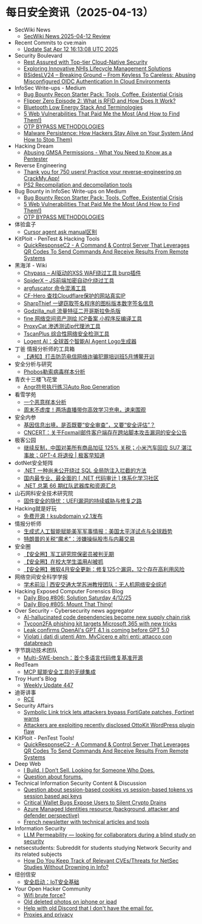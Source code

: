 # 每日安全资讯（2025-04-13）

- SecWiki News
  - [SecWiki News 2025-04-12 Review](http://www.sec-wiki.com/?2025-04-12)
- Recent Commits to cve:main
  - [Update Sat Apr 12 16:13:08 UTC 2025](https://github.com/trickest/cve/commit/3216dc26ad6d2f3d4aac45cdafc8c1d76b863b87)
- Security Boulevard
  - [Rest Assured with Top-tier Cloud-Native Security](https://securityboulevard.com/2025/04/rest-assured-with-top-tier-cloud-native-security/?utm_source=rss&utm_medium=rss&utm_campaign=rest-assured-with-top-tier-cloud-native-security)
  - [Exploring Innovative NHIs Lifecycle Management Solutions](https://securityboulevard.com/2025/04/exploring-innovative-nhis-lifecycle-management-solutions/?utm_source=rss&utm_medium=rss&utm_campaign=exploring-innovative-nhis-lifecycle-management-solutions)
  - [BSidesLV24 – Breaking Ground – From Keyless To Careless: Abusing Misconfigured OIDC Authentication In Cloud Environments](https://securityboulevard.com/2025/04/bsideslv24-breaking-ground-from-keyless-to-careless-abusing-misconfigured-oidc-authentication-in-cloud-environments/?utm_source=rss&utm_medium=rss&utm_campaign=bsideslv24-breaking-ground-from-keyless-to-careless-abusing-misconfigured-oidc-authentication-in-cloud-environments)
- InfoSec Write-ups - Medium
  - [Bug Bounty Recon Starter Pack: Tools, Coffee, Existential Crisis](https://infosecwriteups.com/bug-bounty-recon-starter-pack-tools-coffee-existential-crisis-8ca172820ede?source=rss----7b722bfd1b8d---4)
  - [Flipper Zero Episode 2: What is RFID and How Does It Work?](https://infosecwriteups.com/flipper-zero-episode-2-what-is-rfid-and-how-does-it-work-1561709cc1a5?source=rss----7b722bfd1b8d---4)
  - [Bluetooth Low Energy Stack And Terminologies](https://infosecwriteups.com/bluetooth-low-energy-stack-and-terminologies-31e4e080cd2a?source=rss----7b722bfd1b8d---4)
  - [5 Web Vulnerabilities That Paid Me the Most (And How to Find Them!)](https://infosecwriteups.com/5-web-vulnerabilities-that-paid-me-the-most-and-how-to-find-them-42f3f922740d?source=rss----7b722bfd1b8d---4)
  - [OTP BYPASS METHODOLOGIES](https://infosecwriteups.com/otp-bypass-methodologies-3ed951d1eb12?source=rss----7b722bfd1b8d---4)
  - [Malware Persistence: How Hackers Stay Alive on Your System (And How to Stop Them)](https://infosecwriteups.com/malware-persistence-how-hackers-stay-alive-on-your-system-and-how-to-stop-them-31d684569868?source=rss----7b722bfd1b8d---4)
- Hacking Dream
  - [Abusing GMSA Permissions - What You Need to Know as a Pentester](https://www.hackingdream.net/2025/04/abusing-gmsa-permissions-what-you-need-to-know-as-pentester.html)
- Reverse Engineering
  - [Thank you for 750 users! Practice your reverse-engineering on CrackMy.App!](https://www.reddit.com/r/ReverseEngineering/comments/1jxrz0a/thank_you_for_750_users_practice_your/)
  - [PS2 Recompilation and decompilation tools](https://www.reddit.com/r/ReverseEngineering/comments/1jxrdoj/ps2_recompilation_and_decompilation_tools/)
- Bug Bounty in InfoSec Write-ups on Medium
  - [Bug Bounty Recon Starter Pack: Tools, Coffee, Existential Crisis](https://infosecwriteups.com/bug-bounty-recon-starter-pack-tools-coffee-existential-crisis-8ca172820ede?source=rss----7b722bfd1b8d--bug_bounty)
  - [5 Web Vulnerabilities That Paid Me the Most (And How to Find Them!)](https://infosecwriteups.com/5-web-vulnerabilities-that-paid-me-the-most-and-how-to-find-them-42f3f922740d?source=rss----7b722bfd1b8d--bug_bounty)
  - [OTP BYPASS METHODOLOGIES](https://infosecwriteups.com/otp-bypass-methodologies-3ed951d1eb12?source=rss----7b722bfd1b8d--bug_bounty)
- 体验盒子
  - [Cursor agent ask manual区别](https://www.uedbox.com/post/119346/)
- KitPloit - PenTest &amp; Hacking Tools
  - [QuickResponseC2 - A Command & Control Server That Leverages QR Codes To Send Commands And Receive Results From Remote Systems](http://www.kitploit.com/2025/04/quickresponsec2-command-control-server.html)
- 黑海洋 - Wiki
  - [Chypass – AI驱动的XSS WAF绕过工具 burp插件](https://blog.upx8.com/4743)
  - [SpiderX – JS前端加密自动化绕过工具](https://blog.upx8.com/4742)
  - [argfuscator 命令混淆工具](https://blog.upx8.com/4741)
  - [CF-Hero 查找Cloudflare保护的网站真实IP](https://blog.upx8.com/4739)
  - [SharpThief 一键窃取签名程序的图标版本数字签名信息](https://blog.upx8.com/4740)
  - [Godzilla_null 流量特征二开哥斯拉免杀版](https://blog.upx8.com/4738)
  - [fine 网络空间资产测绘 ICP备案 小程序反编译工具](https://blog.upx8.com/4737)
  - [ProxyCat 渗透测试ip代理池工具](https://blog.upx8.com/4736)
  - [TscanPlus 综合性网络安全检测工具](https://blog.upx8.com/4735)
  - [Logent AI：全球首个智能AI Agent Logo生成器](https://blog.upx8.com/4734)
- 丁爸 情报分析师的工具箱
  - [【通知】打击防范电信网络诈骗犯罪培训班5月博鳌开训](https://mp.weixin.qq.com/s?__biz=MzI2MTE0NTE3Mw==&mid=2651149642&idx=2&sn=db90806f8a17a175ca7f1dd5d114b382&subscene=0)
- 安全分析与研究
  - [Phobos勒索病毒样本分析](https://mp.weixin.qq.com/s?__biz=MzA4ODEyODA3MQ==&mid=2247491539&idx=1&sn=94e9e4aca12d6a8c0c99b4f333628aeb&subscene=0)
- 青衣十三楼飞花堂
  - [Angr符号执行练习Auto Rop Generation](https://mp.weixin.qq.com/s?__biz=MzUzMjQyMDE3Ng==&mid=2247488230&idx=1&sn=7127cad1afba2c9bfbf3892fe41ab017&subscene=0)
- 看雪学苑
  - [一个恶意样本分析](https://mp.weixin.qq.com/s?__biz=MjM5NTc2MDYxMw==&mid=2458592500&idx=1&sn=4818420f051401e737f80d5a5181ceae&subscene=0)
  - [周末不虚度！两场直播带你高效学习充电，速来围观](https://mp.weixin.qq.com/s?__biz=MjM5NTc2MDYxMw==&mid=2458592500&idx=2&sn=1c46ab75ab2d5c0ead2ab1c6b419b966&subscene=0)
- 安全内参
  - [基因信息出境，是否既要“安全审查”，又要“安全评估”？](https://mp.weixin.qq.com/s?__biz=MzI4NDY2MDMwMw==&mid=2247514163&idx=1&sn=e88a758c17894294c34b373a0f794b3e&subscene=0)
  - [CNCERT：关于Foxmail邮件客户端存在跨站脚本攻击漏洞的安全公告](https://mp.weixin.qq.com/s?__biz=MzI4NDY2MDMwMw==&mid=2247514163&idx=2&sn=833919f6929df766601724c5b9e4477d&subscene=0)
- 极客公园
  - [继续反制，中国对美所有商品加征 125% 关税；小米汽车回应 SU7 湛江事故；GPT-4 将退役 | 极客早知道](https://mp.weixin.qq.com/s?__biz=MTMwNDMwODQ0MQ==&mid=2653077428&idx=1&sn=6a734b7e6cf2cd1f16c221f816c6c7c3&subscene=0)
- dotNet安全矩阵
  - [.NET 一种尚未公开绕过 SQL 全局防注入拦截的方法](https://mp.weixin.qq.com/s?__biz=MzUyOTc3NTQ5MA==&mid=2247499413&idx=1&sn=ca17d0f53daa78ac96ac66f82e387645&subscene=0)
  - [国内最专业、最全面的 [ .NET 代码审计 ] 体系化学习社区](https://mp.weixin.qq.com/s?__biz=MzUyOTc3NTQ5MA==&mid=2247499413&idx=2&sn=2d56452ae6b405053a24a957debf9536&subscene=0)
  - [.NET 总第 66 期红队武器库和资源汇总](https://mp.weixin.qq.com/s?__biz=MzUyOTc3NTQ5MA==&mid=2247499413&idx=3&sn=fdffa402b46a5a7434023a0842bb8f97&subscene=0)
- 山石网科安全技术研究院
  - [固件安全的隐忧：UEFI漏洞的持续威胁与修复之路](https://mp.weixin.qq.com/s?__biz=MzUzMDUxNTE1Mw==&mid=2247511689&idx=1&sn=b520b9a89b0e0dc7e5f319ee3e50dc9f&subscene=0)
- Hacking就是好玩
  - [免费开源！ksubdomain v2.1发布](https://mp.weixin.qq.com/s?__biz=MzU2NzcwNTY3Mg==&mid=2247485400&idx=1&sn=660223ab253aabaa0ae12457937a7ffa&subscene=0)
- 情报分析师
  - [生成式人工智能赋能美军军事情报：美国太平洋试点与全球趋势](https://mp.weixin.qq.com/s?__biz=MzA3Mjc1MTkwOA==&mid=2650560609&idx=1&sn=a83e7939e8ef45722d4c4945f85f8628&subscene=0)
  - [特朗普的关税“魔术”：涉嫌操纵股市与内幕交易](https://mp.weixin.qq.com/s?__biz=MzA3Mjc1MTkwOA==&mid=2650560609&idx=2&sn=ca8eec0f619027eace1e661d71279979&subscene=0)
- 安全圈
  - [【安全圈】军工研究院保密员被判无期](https://mp.weixin.qq.com/s?__biz=MzIzMzE4NDU1OQ==&mid=2652069034&idx=1&sn=255d379ee8d7c7932c4bad98af623ced&subscene=0)
  - [【安全圈】在校大学生滥用AI被抓](https://mp.weixin.qq.com/s?__biz=MzIzMzE4NDU1OQ==&mid=2652069034&idx=2&sn=7ba359c368ee8d44043e1bf88bce7164&subscene=0)
  - [【安全圈】微软4月安全更新：修复125个漏洞，12个存在高利用风险](https://mp.weixin.qq.com/s?__biz=MzIzMzE4NDU1OQ==&mid=2652069034&idx=3&sn=b2c1459405fd108b2d8796be35f685ea&subscene=0)
- 网络空间安全科学学报
  - [学术前沿 | 西安交通大学苏洲教授团队：无人机网络安全综述](https://mp.weixin.qq.com/s?__biz=MzI0NjU2NDMwNQ==&mid=2247505414&idx=1&sn=6e469e7d605db6d1b505e9c78c67755e&subscene=0)
- Hacking Exposed Computer Forensics Blog
  - [Daily Blog #806: Solution Saturday 4/12/25](https://www.hecfblog.com/2025/04/daily-blog-806-solution-saturday-41225.html)
  - [Daily Blog #805: Mount That Thing!](https://www.hecfblog.com/2025/04/daily-blog-805-mount-that-thing.html)
- Over Security - Cybersecurity news aggregator
  - [AI-hallucinated code dependencies become new supply chain risk](https://www.bleepingcomputer.com/news/security/ai-hallucinated-code-dependencies-become-new-supply-chain-risk/)
  - [Tycoon2FA phishing kit targets Microsoft 365 with new tricks](https://www.bleepingcomputer.com/news/security/tycoon2fa-phishing-kit-targets-microsoft-365-with-new-tricks/)
  - [Leak confirms OpenAI's GPT 4.1 is coming before GPT 5.0](https://www.bleepingcomputer.com/news/artificial-intelligence/leak-confirms-openais-gpt-41-is-coming-before-gpt-50/)
  - [Violati i dati di utenti Atm, MyCicero e altri enti: attacco con databreach](https://www.cybersecurity360.it/nuove-minacce/violati-i-dati-di-utenti-atm-mycicero-e-altri-enti-attacco-con-databreach/)
- 字节跳动技术团队
  - [Multi-SWE-bench：首个多语言代码修复基准开源](https://mp.weixin.qq.com/s?__biz=MzI1MzYzMjE0MQ==&mid=2247514094&idx=1&sn=3eaea5585f2b57427d5561be7f35ab08&subscene=0)
- RedTeam
  - [MCP 赋能安全工具的无缝集成](https://mp.weixin.qq.com/s?__biz=Mzg5NjAxNjc5OQ==&mid=2247484396&idx=1&sn=2873a95da7a1ad77080e1e5c4b179fe7&subscene=0)
- Troy Hunt's Blog
  - [Weekly Update 447](https://www.troyhunt.com/weekly-update-447/)
- 迪哥讲事
  - [RCE](https://mp.weixin.qq.com/s?__biz=MzIzMTIzNTM0MA==&mid=2247497401&idx=1&sn=90eda1b06e1f03b62249f21e6509a522&subscene=0)
- Security Affairs
  - [Symbolic Link trick lets attackers bypass FortiGate patches, Fortinet warns](https://securityaffairs.com/176473/hacking/symbolic-link-trick-lets-attackers-bypass-fortigate-patches-fortinet-warns.html)
  - [Attackers are exploiting recently disclosed OttoKit WordPress plugin flaw](https://securityaffairs.com/176461/security/ottokit-wordpress-plugin-flaw-exploitation.html)
- KitPloit - PenTest Tools!
  - [QuickResponseC2 - A Command & Control Server That Leverages QR Codes To Send Commands And Receive Results From Remote Systems](http://www.kitploit.com/2025/04/quickresponsec2-command-control-server.html)
- Deep Web
  - [I Build. I Don’t Sell. Looking for Someone Who Does.](https://www.reddit.com/r/deepweb/comments/1jxd6mp/i_build_i_dont_sell_looking_for_someone_who_does/)
  - [Question about forums.](https://www.reddit.com/r/deepweb/comments/1jxqypg/question_about_forums/)
- Technical Information Security Content & Discussion
  - [Question about session-based cookies vs session-based tokens vs session based api keys](https://www.reddit.com/r/netsec/comments/1jxoqgz/question_about_sessionbased_cookies_vs/)
  - [Critical Wallet Bugs Expose Users to Silent Crypto Drains](https://www.reddit.com/r/netsec/comments/1jxefp9/critical_wallet_bugs_expose_users_to_silent/)
  - [Azure Managed Identities resource (background, attacker and defender perspective)](https://www.reddit.com/r/netsec/comments/1jxeimb/azure_managed_identities_resource_background/)
  - [French newsletter with technical articles and tools](https://www.reddit.com/r/netsec/comments/1jxed26/french_newsletter_with_technical_articles_and/)
- Information Security
  - [LLM Permeability — looking for collaborators during a blind study on security](https://www.reddit.com/r/Information_Security/comments/1jxpld5/llm_permeability_looking_for_collaborators_during/)
- netsecstudents: Subreddit for students studying Network Security and its related subjects
  - [How Do You Keep Track of Relevant CVEs/Threats for NetSec Studies Without Drowning in Info?](https://www.reddit.com/r/netsecstudents/comments/1jxjwj7/how_do_you_keep_track_of_relevant_cvesthreats_for/)
- 纽创信安
  - [安全启动：IoT安全基础](https://mp.weixin.qq.com/s?__biz=MzAwNTczMjAzMg==&mid=2650239532&idx=1&sn=00ff92e48a64493660192a7e203246e8&subscene=0)
- Your Open Hacker Community
  - [Wifi brute force?](https://www.reddit.com/r/HowToHack/comments/1jxlole/wifi_brute_force/)
  - [Old deleted photos on iphone or ipad](https://www.reddit.com/r/HowToHack/comments/1jxur96/old_deleted_photos_on_iphone_or_ipad/)
  - [Help with old Discord that I don't have the email for.](https://www.reddit.com/r/HowToHack/comments/1jxugri/help_with_old_discord_that_i_dont_have_the_email/)
  - [Proxies and privacy](https://www.reddit.com/r/HowToHack/comments/1jxjb0h/proxies_and_privacy/)
